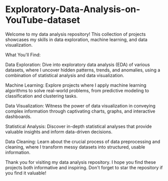 # Exploratory-Data-Analysis-on-YouTube-dataset

Welcome to my data analysis repository! This collection of projects showcases my skills in data exploration, machine learning, and data visualization.

What You'll Find:

Data Exploration: Dive into exploratory data analysis (EDA) of various datasets, where I uncover hidden patterns, trends, and anomalies, using a combination of statistical analysis and data visualization.

Machine Learning: Explore projects where I apply machine learning algorithms to solve real-world problems, from predictive modeling to classification and clustering tasks.

Data Visualization: Witness the power of data visualization in conveying complex information through captivating charts, graphs, and interactive dashboards.

Statistical Analysis: Discover in-depth statistical analyses that provide valuable insights and inform data-driven decisions.

Data Cleaning: Learn about the crucial process of data preprocessing and cleaning, where I transform messy datasets into structured, usable information.

Thank you for visiting my data analysis repository. I hope you find these projects both informative and inspiring. Don't forget to star the repository if you find it valuable!
